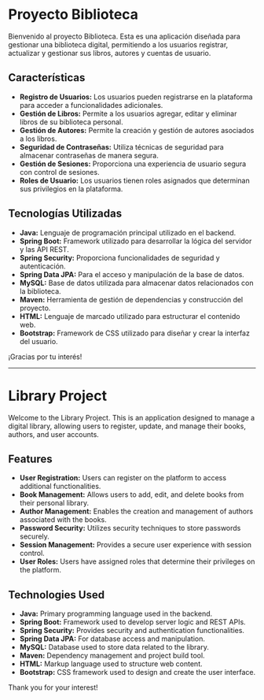# Proyecto Biblioteca

Bienvenido al proyecto Biblioteca. Esta es una aplicación diseñada para gestionar una biblioteca digital, permitiendo a los usuarios registrar, actualizar y gestionar sus libros, autores y cuentas de usuario.

## Características

- **Registro de Usuarios:** Los usuarios pueden registrarse en la plataforma para acceder a funcionalidades adicionales.
- **Gestión de Libros:** Permite a los usuarios agregar, editar y eliminar libros de su biblioteca personal.
- **Gestión de Autores:** Permite la creación y gestión de autores asociados a los libros.
- **Seguridad de Contraseñas:** Utiliza técnicas de seguridad para almacenar contraseñas de manera segura.
- **Gestión de Sesiones:** Proporciona una experiencia de usuario segura con control de sesiones.
- **Roles de Usuario:** Los usuarios tienen roles asignados que determinan sus privilegios en la plataforma.

## Tecnologías Utilizadas

- **Java:** Lenguaje de programación principal utilizado en el backend.
- **Spring Boot:** Framework utilizado para desarrollar la lógica del servidor y las API REST.
- **Spring Security:** Proporciona funcionalidades de seguridad y autenticación.
- **Spring Data JPA:** Para el acceso y manipulación de la base de datos.
- **MySQL:** Base de datos utilizada para almacenar datos relacionados con la biblioteca.
- **Maven:** Herramienta de gestión de dependencias y construcción del proyecto.
- **HTML:** Lenguaje de marcado utilizado para estructurar el contenido web.
- **Bootstrap:** Framework de CSS utilizado para diseñar y crear la interfaz del usuario. 

¡Gracias por tu interés!

---

# Library Project

Welcome to the Library Project. This is an application designed to manage a digital library, allowing users to register, update, and manage their books, authors, and user accounts.

## Features

- **User Registration:** Users can register on the platform to access additional functionalities.
- **Book Management:** Allows users to add, edit, and delete books from their personal library.
- **Author Management:** Enables the creation and management of authors associated with the books.
- **Password Security:** Utilizes security techniques to store passwords securely.
- **Session Management:** Provides a secure user experience with session control.
- **User Roles:** Users have assigned roles that determine their privileges on the platform.

## Technologies Used

- **Java:** Primary programming language used in the backend.
- **Spring Boot:** Framework used to develop server logic and REST APIs.
- **Spring Security:** Provides security and authentication functionalities.
- **Spring Data JPA:** For database access and manipulation.
- **MySQL:** Database used to store data related to the library.
- **Maven:** Dependency management and project build tool.
- **HTML:** Markup language used to structure web content.
- **Bootstrap:** CSS framework used to design and create the user interface. 

Thank you for your interest!